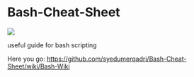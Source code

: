 # Bash-Cheat-Sheet
![](https://github.com/syedumerqadri/Bash-Cheat-Sheet/blob/master/bash-01.jpg)

useful guide for bash scripting

Here you go:
https://github.com/syedumerqadri/Bash-Cheat-Sheet/wiki/Bash-Wiki
